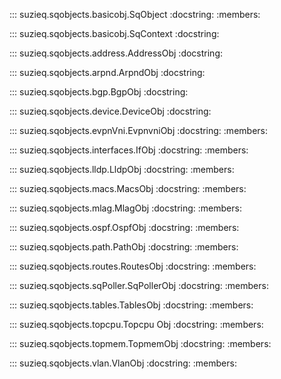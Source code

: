 ::: suzieq.sqobjects.basicobj.SqObject
    :docstring:
    :members:

::: suzieq.sqobjects.basicobj.SqContext
    :docstring:

::: suzieq.sqobjects.address.AddressObj
    :docstring:

::: suzieq.sqobjects.arpnd.ArpndObj
    :docstring:

::: suzieq.sqobjects.bgp.BgpObj
    :docstring:

::: suzieq.sqobjects.device.DeviceObj
    :docstring:

::: suzieq.sqobjects.evpnVni.EvpnvniObj
    :docstring:
    :members:

::: suzieq.sqobjects.interfaces.IfObj
    :docstring:
    :members:

::: suzieq.sqobjects.lldp.LldpObj
    :docstring:
    :members:

::: suzieq.sqobjects.macs.MacsObj
    :docstring:
    :members:

::: suzieq.sqobjects.mlag.MlagObj
    :docstring:
    :members:

::: suzieq.sqobjects.ospf.OspfObj
    :docstring:
    :members:

::: suzieq.sqobjects.path.PathObj
    :docstring:
    :members:

::: suzieq.sqobjects.routes.RoutesObj
    :docstring:
    :members:

::: suzieq.sqobjects.sqPoller.SqPollerObj
    :docstring:
    :members:

::: suzieq.sqobjects.tables.TablesObj
    :docstring:
    :members:

::: suzieq.sqobjects.topcpu.Topcpu
Obj
    :docstring:
    :members:

::: suzieq.sqobjects.topmem.TopmemObj
    :docstring:
    :members:

::: suzieq.sqobjects.vlan.VlanObj
    :docstring:
    :members:
